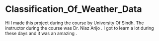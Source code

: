 # Classification_Of_Weather_Data
Hi I made this project during the course by University Of Sindh. The instructor during the course was Dr. Niaz Arijo . I got to learn a lot during these days and it was an amazing .
